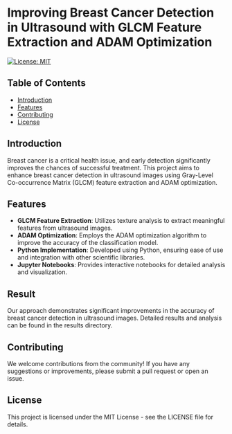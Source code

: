 # Improving Breast Cancer Detection in Ultrasound with GLCM Feature Extraction and ADAM Optimization

[![License: MIT](https://img.shields.io/badge/License-MIT-blue.svg)](LICENSE)

## Table of Contents
- [Introduction](#introduction)
- [Features](#features)
- [Contributing](#contributing)
- [License](#license)

## Introduction
Breast cancer is a critical health issue, and early detection significantly improves the chances of successful treatment. This project aims to enhance breast cancer detection in ultrasound images using Gray-Level Co-occurrence Matrix (GLCM) feature extraction and ADAM optimization.

## Features
- **GLCM Feature Extraction**: Utilizes texture analysis to extract meaningful features from ultrasound images.
- **ADAM Optimization**: Employs the ADAM optimization algorithm to improve the accuracy of the classification model.
- **Python Implementation**: Developed using Python, ensuring ease of use and integration with other scientific libraries.
- **Jupyter Notebooks**: Provides interactive notebooks for detailed analysis and visualization.

## Result
Our approach demonstrates significant improvements in the accuracy of breast cancer detection in ultrasound images. Detailed results and analysis can be found in the results directory.

## Contributing
We welcome contributions from the community! If you have any suggestions or improvements, please submit a pull request or open an issue.

## License
This project is licensed under the MIT License - see the LICENSE file for details.
